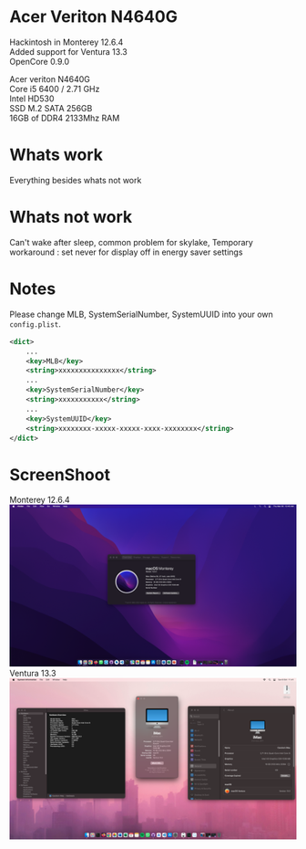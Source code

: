 # Acer Veriton N4640G

Hackintosh in Monterey 12.6.4 <br/>
Added support for Ventura 13.3 <br/>
OpenCore 0.9.0
<br/>

 Acer veriton N4640G<br/>
 Core i5 6400 / 2.71 GHz <br/>
 Intel HD530 <br/>
 SSD M.2 SATA 256GB <br/>
 16GB of DDR4 2133Mhz RAM <br/>
 
# Whats work
 Everything besides whats not work
 
# Whats not work
 Can't wake after sleep, common problem for skylake,
 Temporary workaround : set never for display off in energy saver settings
 
# Notes 
 Please change MLB, SystemSerialNumber, SystemUUID into your own `config.plist`.

```xml
<dict>
    ...
    <key>MLB</key>
    <string>xxxxxxxxxxxxxxx</string>
    ...
    <key>SystemSerialNumber</key>
    <string>xxxxxxxxxxx</string>
    ...
    <key>SystemUUID</key>
    <string>xxxxxxxx-xxxxx-xxxxx-xxxx-xxxxxxxx</string>
</dict>
```

# ScreenShoot
 Monterey 12.6.4
![alt textt](https://github.com/niobesad/Veriton-N4640G/blob/main/Screen%20Shot%202023-03-30%20at%2012.45.17%20AM.png?raw=true)
<br>
 Ventura 13.3
![alt textt](https://github.com/niobesad/Veriton-N4640G/blob/main/Screenshot%202024-10-06%20at%2011.41.18.png?raw=true)
